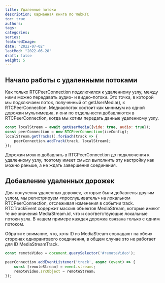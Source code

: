 ```yaml
---
title: Удаленные потоки
description: Карманная книга по WebRTC
toc: true
authors:
tags: 
categories:
series:
featuredImage:
date: "2022-07-02"
lastMod: "2022-06-28"
draft: false
weight: 5
---
```



## Начало работы с удаленными потоками

Как только RTCPeerConnection подключился к удаленному узлу, между ними можно передавать аудио- и видео-потоки. Это точка, в которой мы подключаем поток, полученный от getUserMedia(), к RTCPeerConnection. Медиаопоток состоит как минимум из одной дорожки мультимедиа, и они по отдельности добавляются в RTCPeerConnection, когда мы хотим передать данные удаленному узлу.

```javascript
const localStream = await getUserMedia({vide: true, audio: true});
const peerConnection = new RTCPeerConnection(iceConfig);
localStream.getTracks().forEach(track => {
    peerConnection.addTrack(track, localStream);
});
```

Дорожки можно добавлять в RTCPeerConnection до подключения к удаленному узлу, поэтому имеет смысл выполнить эту настройку как можно раньше, а не ждать завершения соединения.

## Добавление удаленных дорожек

Для получения удаленных дорожек, которые были добавлены другим узлом, мы регистрируем «прослушиватель» на локальном RTCPeerConnection, отслеживая изменения в событии track. RTCTrackEvent содержит массив объектов MediaStream, которые имеют те же значения MediaStream.id, что и соответствующие локальные потоки узла. В нашем примере каждая дорожка связана только с одним потоком.

Обратите внимание, что, хотя ID из MediaStream совпадают на обеих сторонах однорангового соединения, в общем случае это не работает для ID MediaStreamTrack.

```javascript
const remoteVideo = document.querySelector('#remoteVideo');

peerConnection.addEventListener('track', async (event) => {
    const [remoteStream] = event.streams;
    remoteVideo.srcObject = remoteStream;
});
```
